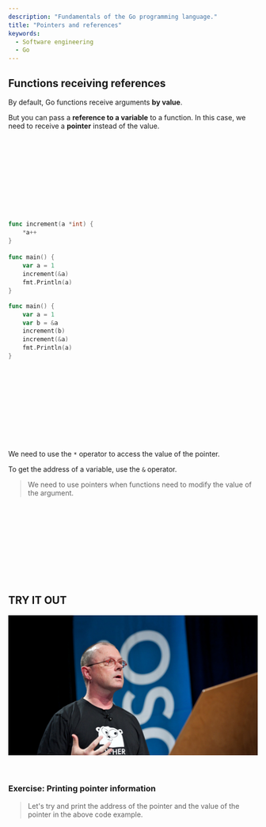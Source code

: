 ```yaml
---
description: "Fundamentals of the Go programming language."
title: "Pointers and references"
keywords:
  - Software engineering
  - Go
---
```


## Functions receiving references

By default, Go functions receive arguments **by value**.

But you can pass a **reference to a variable** to a function. In this case, we need to receive a **pointer** instead of the value.

</br>
</br>
</br>
</br>
</br>
</br>
</br>
</br>
</br>

```go
func increment(a *int) {
    *a++
}

func main() {
    var a = 1
    increment(&a)
    fmt.Println(a)
}
```

```go
func main() {
    var a = 1
    var b = &a
    increment(b)
    increment(&a)
    fmt.Println(a)
}
```

</br>
</br>
</br>
</br>
</br>
</br>
</br>
</br>
</br>

We need to use the `*` operator to access the value of the pointer.

To get the address of a variable, use the `&` operator.

> We need to use pointers when functions need to modify the value of the argument.

</br>
</br>
</br>
</br>
</br>
</br>
</br>
</br>
</br>

## TRY IT OUT

![Rob Pike](../../images/rob-pike.png)

</br>

### Exercise: Printing pointer information

> Let's try and print the address of the pointer and the value of the pointer in the above code example.

<!-- fmt.Println("The the pointer is %v and the value is %v", pointer, *pointer) -->

</br>
</br>
